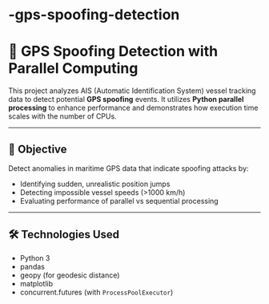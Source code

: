 # -gps-spoofing-detection

# 🚢 GPS Spoofing Detection with Parallel Computing

This project analyzes AIS (Automatic Identification System) vessel tracking data to detect potential **GPS spoofing** events. It utilizes **Python parallel processing** to enhance performance and demonstrates how execution time scales with the number of CPUs.

---

## 🎯 Objective

Detect anomalies in maritime GPS data that indicate spoofing attacks by:

- Identifying sudden, unrealistic position jumps
- Detecting impossible vessel speeds (>1000 km/h)
- Evaluating performance of parallel vs sequential processing

---

## 🛠 Technologies Used

- Python 3
- pandas
- geopy (for geodesic distance)
- matplotlib
- concurrent.futures (with `ProcessPoolExecutor`)
